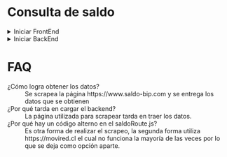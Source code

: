 # Consulta de saldo

<details>
<summary>Iniciar FrontEnd</summary>

## Este FrontEnd está realizado en [Astro](https://astro.build) más componentes de [React](https://es.react.dev).

<strong>Para iniciar debemos tener instalado [node v18](https://nodejs.org/download/release/v18.19.0/).</strong>

Instalamos [pnpm](https://pnpm.io/installation#using-npm):
```sh
npm install -g pnpm
```
Entramos por linea de comando a la carpeta client y ejecutamos:

<strong>Para desarrollo:</strong>
```sh
pnpm run dev
```
<strong>Para deploy:</strong>
```sh
pnpm run build
```
</details>

<details>
<summary>Iniciar BackEnd</summary>

## Este BackEnd está realizado en [NodeJS v18](https://nodejs.org/download/release/v18.19.0/) con [ExpressJS](https://expressjs.com/es/).

<strong>Para iniciar debemos tener instalado [node v18](https://nodejs.org/download/release/v18.19.0/).</strong>

Entramos por linea de comando a la carpeta api y ejecutamos:

```sh
node index.js
```

Nota: Se recomienda utilizar [nodemon](https://www.npmjs.com/package/nodemon)
</details>

# FAQ

<dl>
  <dt></dt>¿Cómo logra obtener los datos?</dt>
  <dd>Se scrapea la página https://www.saldo-bip.com y se entrega los datos que se obtienen</dd>
    
  <dt>¿Por qué tarda en cargar el backend?</dt>
  <dd>La página utilizada para scrapear tarda en traer los datos.</dd>
  
  <dt>¿Por qué hay un código alterno en el saldoRoute.js?</dt>
  <dd>Es otra forma de realizar el scrapeo, la segunda forma utiliza https://movired.cl el cual no funciona la mayoría de las veces por lo que se deja como opción aparte.</dd>
</dl>
